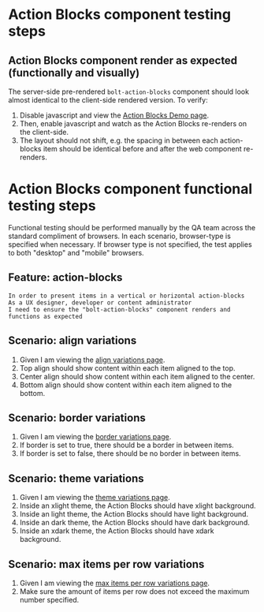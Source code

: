 # Action Blocks component testing steps

## Action Blocks component render as expected (functionally and visually)

The server-side pre-rendered `bolt-action-blocks` component should look almost identical to the client-side rendered version. To verify:

1. Disable javascript and view the [Action Blocks Demo page](https://boltdesignsystem.com/pattern-lab/patterns/02-components-action-blocks-05-action-blocks/02-components-action-blocks-05-action-blocks.html).
2. Then, enable javascript and watch as the Action Blocks re-renders on the client-side.
3. The layout should not shift, e.g. the spacing in between each action-blocks item should be identical before and after the web component re-renders.

# Action Blocks component functional testing steps

Functional testing should be performed manually by the QA team across the standard compliment of browsers. In each scenario, browser-type is specified when necessary. If browser type is not specified, the test applies to both "desktop" and "mobile" browsers.

## Feature: action-blocks

    In order to present items in a vertical or horizontal action-blocks
    As a UX designer, developer or content administrator
    I need to ensure the "bolt-action-blocks" component renders and functions as expected

## Scenario: align variations

1. Given I am viewing the [align variations page](https://boltdesignsystem.com/pattern-lab/patterns/02-components-action-blocks-10-action-blocks-align-variations/02-components-action-blocks-10-action-blocks-align-variations.html).
2. Top align should show content within each item aligned to the top.
3. Center align should show content within each item aligned to the center.
4. Bottom align should show content within each item aligned to the bottom.

## Scenario: border variations

1. Given I am viewing the [border variations page](https://boltdesignsystem.com/pattern-lab/patterns/02-components-action-blocks-15-action-blocks-border-variations/02-components-action-blocks-15-action-blocks-border-variations.html).
2. If border is set to true, there should be a border in between items.
3. If border is set to false, there should be no border in between items.

## Scenario: theme variations

1. Given I am viewing the [theme variations page](https://boltdesignsystem.com/pattern-lab/patterns/02-components-action-blocks-20-action-blocks-theme-variations/02-components-action-blocks-20-action-blocks-theme-variations.html).
2. Inside an xlight theme, the Action Blocks should have xlight background.
3. Inside an light theme, the Action Blocks should have light background.
4. Inside an dark theme, the Action Blocks should have dark background.
5. Inside an xdark theme, the Action Blocks should have xdark background.

## Scenario: max items per row variations

1. Given I am viewing the [max items per row variations page](https://boltdesignsystem.com/pattern-lab/patterns/02-components-action-blocks-25-action-blocks-max-items-per-row/02-components-action-blocks-25-action-blocks-max-items-per-row.html).
2. Make sure the amount of items per row does not exceed the maximum number specified.
